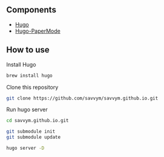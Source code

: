 ## Components
- [Hugo](https://gohugo.io)
- [Hugo-PaperMode](https://themes.gohugo.io/themes/hugo-papermod/)

## How to use
Install Hugo
```bash
brew install hugo
```
Clone this repository
```bash
git clone https://github.com/savvym/savvym.github.io.git
```
Run hugo server
```bash
cd savvym.github.io.git 

git submodule init
git submodule update

hugo server -D
```